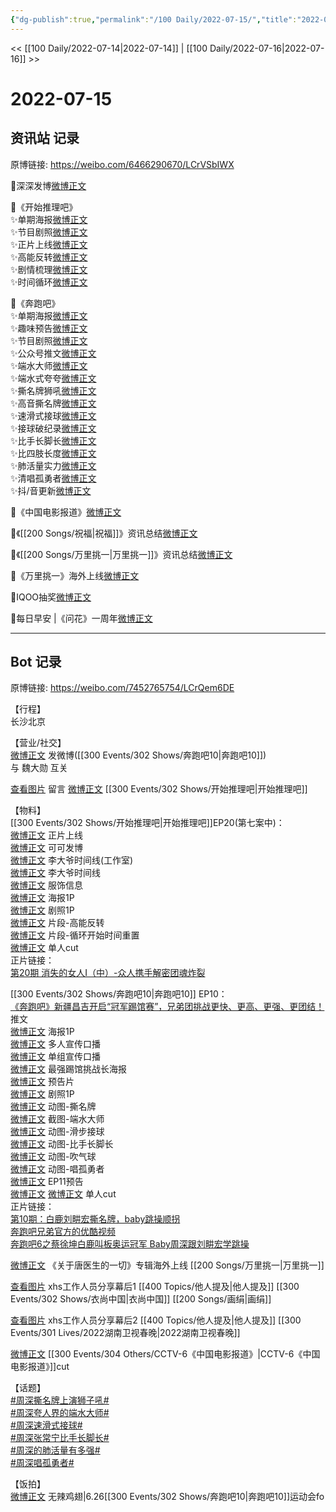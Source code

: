 ```yaml
---
{"dg-publish":true,"permalink":"/100 Daily/2022-07-15/","title":"2022-07-15","created":"2022-12-06T16:09:12.000+08:00","updated":"2023-04-11T12:49:28.704+08:00"}
---
```



<< [[100 Daily/2022-07-14\|2022-07-14]] | [[100 Daily/2022-07-16\|2022-07-16]] >>

# 2022-07-15

## 资讯站 记录

原博链接: https://weibo.com/6466290670/LCrVSbIWX

🌟深深发博[微博正文](https://m.weibo.cn/6466290670/4791592068318994)

🌟《开始推理吧》  
✨单期海报[微博正文](https://m.weibo.cn/6466290670/4791440707687389)  
✨节目剧照[微博正文](https://m.weibo.cn/6466290670/4791486929440750)  
✨正片上线[微博正文](https://m.weibo.cn/6466290670/4791550100376166)  
✨高能反转[微博正文](https://m.weibo.cn/6466290670/4791551424987252)  
✨剧情梳理[微博正文](https://m.weibo.cn/6466290670/4791567343421065)  
✨时间循环[微博正文](https://m.weibo.cn/6466290670/4791582153509101)

🌟《奔跑吧》  
✨单期海报[微博正文](https://m.weibo.cn/6466290670/4791441290696825)  
✨趣味预告[微博正文](https://m.weibo.cn/6466290670/4791454314269142)  
✨节目剧照[微博正文](https://m.weibo.cn/6466290670/4791546585290571)  
✨公众号推文[微博正文](https://m.weibo.cn/6466290670/4791504688910704)  
✨端水大师[微博正文](https://m.weibo.cn/6466290670/4791622116312909)  
✨端水式夸夸[微博正文](https://m.weibo.cn/6466290670/4791622451069069)  
✨撕名牌狮吼[微博正文](https://m.weibo.cn/6466290670/4791622409917817)  
✨高音撕名牌[微博正文](https://m.weibo.cn/6466290670/4791621838702437)  
✨速滑式接球[微博正文](https://m.weibo.cn/6466290670/4791621901617309)  
✨接球破纪录[微博正文](https://m.weibo.cn/6466290670/4791622967757603)  
✨比手长脚长[微博正文](https://m.weibo.cn/6466290670/4791621475110438)  
✨比四肢长度[微博正文](https://m.weibo.cn/6466290670/4791623651170834)  
✨肺活量实力[微博正文](https://m.weibo.cn/6466290670/4791620639129976)  
✨清唱孤勇者[微博正文](https://m.weibo.cn/6466290670/4791624955857484)  
✨抖/音更新[微博正文](https://m.weibo.cn/6466290670/4791623991431454)

🌟《中国电影报道》[微博正文](https://m.weibo.cn/6466290670/4791488666405911)

🌟《[[200 Songs/祝福\|祝福]]》资讯总结[微博正文](https://m.weibo.cn/6466290670/4791490968293256)

🌟《[[200 Songs/万里挑一\|万里挑一]]》资讯总结[微博正文](https://m.weibo.cn/6466290670/4791434462368517)  

🌟《万里挑一》海外上线[微博正文](https://m.weibo.cn/6466290670/4791455585407793)

🌟IQOO抽奖[微博正文](https://m.weibo.cn/6466290670/4791627275043374)

🌟每日早安 |《问花》一周年[微博正文](https://m.weibo.cn/6466290670/4791422370189392)

---
## Bot 记录

原博链接: https://weibo.com/7452765754/LCrQem6DE

【行程】  
长沙北京

【营业/社交】  
[微博正文](https://weibo.com/1736988591/LCqGRyBYj) 发微博([[300 Events/302 Shows/奔跑吧10\|奔跑吧10]])  
与 魏大勋 互关

[查看图片](https://wx3.sinaimg.cn/large/0088n2Pggy1h480aiq67hj30yi077wew.jpg) 留言 [微博正文](https://weibo.com/1736988591/LCglt8N50) [[300 Events/302 Shows/开始推理吧\|开始推理吧]]

【物料】  
[[300 Events/302 Shows/开始推理吧\|开始推理吧]]EP20(第七案中)：  
[微博正文](https://weibo.com/2162247381/LCpBirEqv) 正片上线  
[微博正文](https://weibo.com/7736960489/LCpOCjvb3) 可可发博  
[微博正文](https://weibo.com/7478855230/LCpODaxsF) 李大爷时间线(工作室)  
[微博正文](https://weibo.com/2162247381/LCpLQjO1W) 李大爷时间线  
[微博正文](https://weibo.com/7710473200/LCpqTjIlN) 服饰信息  
[微博正文](https://weibo.com/2162247381/LCmCz9fNR) 海报1P  
[微博正文](https://weibo.com/2162247381/LCnNCrfeB) 剧照1P  
[微博正文](https://weibo.com/2162247381/LCpEnCylM) 片段-高能反转  
[微博正文](https://weibo.com/2162247381/LCqgKBQQH) 片段-循环开始时间重置  
[微博正文](http://weibo.com/1371117067/LCq8ScfdM) 单人cut  
正片链接：  
[第20期 消失的女人Ⅰ（中）-众人携手解密团魂炸裂](https://weibo.cn/sinaurl?u=https%3A%2F%2Fv.qq.com%2Fx%2Fcover%2Fmzc00200u0m8yak%2Ff0043qe4imr.html)

[[300 Events/302 Shows/奔跑吧10\|奔跑吧10]] EP10：  
[《奔跑吧》新疆昌吉开启“冠军踢馆赛”，兄弟团挑战更快、更高、更强、更团结！](https://weibo.cn/sinaurl?u=https%3A%2F%2Fmp.weixin.qq.com%2Fs%2FGLApw0t8Re8KMh3Kxml5Sw%3Ffrom%3Dsinglemessage%26scene%3D1%26subscene%3D10000%26clicktime%3D1657866928%26enterid%3D1657866928) 推文  
[微博正文](https://weibo.com/5242381821/LCmCyxB9O) 海报1P  
[微博正文](https://weibo.com/5242381821/LCmIDiRpf) 多人宣传口播  
[微博正文](https://weibo.com/5242381821/LCmOIFuWt) 单组宣传口播  
[微博正文](https://weibo.com/5242381821/LCnd4BaYn) 最强踢馆挑战长海报  
[微博正文](https://weibo.com/5242381821/LCnu0vlBH) 预告片  
[微博正文](https://weibo.com/5242381821/LCoYG3hhG) 剧照1P  
[微博正文](https://weibo.com/5242381821/LCr8khNKH) 动图-撕名牌  
[微博正文](https://weibo.com/5242381821/LCrcA703A) 截图-端水大师  
[微博正文](https://weibo.com/5242381821/LCrgvzU3t) 动图-滑步接球  
[微博正文](https://weibo.com/5242381821/LCrio2H0D) 动图-比手长脚长  
[微博正文](https://weibo.com/5242381821/LCrq9Fx93) 动图-吹气球  
[微博正文](https://weibo.com/5242381821/LCrwdwrSf) 动图-唱孤勇者  
[微博正文](https://weibo.com/5242381821/LCrFj54vn) EP11预告  
[微博正文](http://weibo.com/1591169702/LCrGuz3oA) [微博正文](http://weibo.com/1371117067/LCrI19OEK) 单人cut  
正片链接：  
[第10期：白鹿刘畊宏撕名牌，baby跳操顺拐](https://weibo.cn/sinaurl?u=https%3A%2F%2Fv.qq.com%2Fx%2Fcover%2Fmzc00200wksgoic%2Fy0043bntpv2.html)  
[奔跑吧兄弟官方的优酷视频](https://weibo.cn/sinaurl?u=https%3A%2F%2Fv.youku.com%2Fv_show%2Fid_XNTg2OTY0NTYwNA%3D%3D.html%3Fscm%3D20140719.manual.15319.video_XNTg2OTY0NTYwNA%253D%253D%26spm%3Da2ha1.14919748_WEBHOME_GRAY.drawer2.d_zj1_4)  
[奔跑吧6之蔡徐坤白鹿叫板奥运冠军 Baby周深跟刘畊宏学跳操](https://weibo.cn/sinaurl?u=https%3A%2F%2Fwww.iqiyi.com%2Fv_1udg5yjq984.html)

[微博正文](https://weibo.com/6562790546/LCmV32aLT) 《关于唐医生的一切》专辑海外上线 [[200 Songs/万里挑一\|万里挑一]]

[查看图片](https://wx4.sinaimg.cn/large/0088n2Pggy1h480eh6rx4j30qk1b942t.jpg) xhs工作人员分享幕后1 [[400 Topics/他人提及\|他人提及]] [[300 Events/302 Shows/衣尚中国\|衣尚中国]] [[200 Songs/画绢\|画绢]]

[查看图片](https://wx2.sinaimg.cn/large/0088n2Pggy1h4808o2prbj30qk1b9q6a.jpg) xhs工作人员分享幕后2 [[400 Topics/他人提及\|他人提及]] [[300 Events/301 Lives/2022湖南卫视春晚\|2022湖南卫视春晚]]

[微博正文](https://m.weibo.cn/6466290670/4791488666405911) [[300 Events/304 Others/CCTV-6《中国电影报道》\|CCTV-6《中国电影报道》]]cut

【话题】  
[#周深撕名牌上演狮子吼#](https://s.weibo.com/weibo?q=%23%E5%91%A8%E6%B7%B1%E6%92%95%E5%90%8D%E7%89%8C%E4%B8%8A%E6%BC%94%E7%8B%AE%E5%AD%90%E5%90%BC%23)  
[#周深夸人界的端水大师#](https://s.weibo.com/weibo?q=%23%E5%91%A8%E6%B7%B1%E5%A4%B8%E4%BA%BA%E7%95%8C%E7%9A%84%E7%AB%AF%E6%B0%B4%E5%A4%A7%E5%B8%88%23)  
[#周深速滑式接球#](https://s.weibo.com/weibo?q=%23%E5%91%A8%E6%B7%B1%E9%80%9F%E6%BB%91%E5%BC%8F%E6%8E%A5%E7%90%83%23)  
[#周深张常宁比手长脚长#](https://s.weibo.com/weibo?q=%23%E5%91%A8%E6%B7%B1%E5%BC%A0%E5%B8%B8%E5%AE%81%E6%AF%94%E6%89%8B%E9%95%BF%E8%84%9A%E9%95%BF%23)  
[#周深的肺活量有多强#](https://s.weibo.com/weibo?q=%23%E5%91%A8%E6%B7%B1%E7%9A%84%E8%82%BA%E6%B4%BB%E9%87%8F%E6%9C%89%E5%A4%9A%E5%BC%BA%23)  
[#周深唱孤勇者#](https://s.weibo.com/weibo?q=%23%E5%91%A8%E6%B7%B1%E5%94%B1%E5%AD%A4%E5%8B%87%E8%80%85%23)

【饭拍】  
[微博正文](https://m.weibo.cn/7495641082/4791632552265325) 无辣鸡翅|6.26[[300 Events/302 Shows/奔跑吧10\|奔跑吧10]]运动会fo

